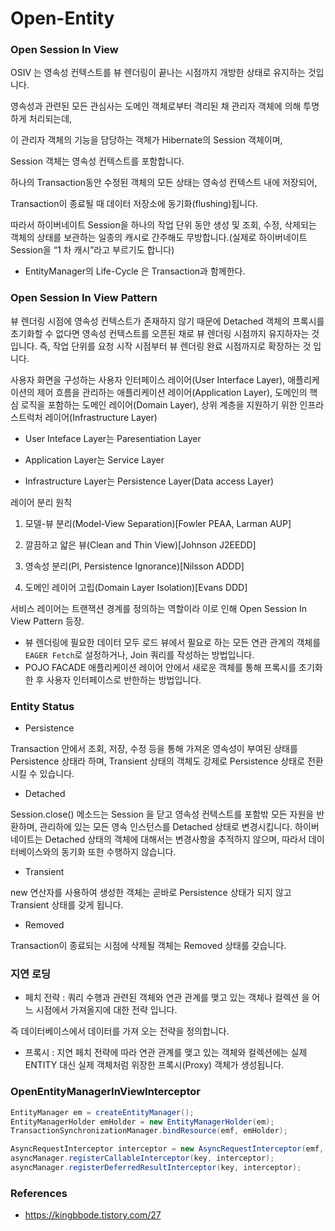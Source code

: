 # Open-Entity

### Open Session In View

OSIV 는 영속성 컨텍스트를 뷰 렌더링이 끝나는 시점까지 개방한 상태로 유지하는 것입니다.

영속성과 관련된 모든 관심사는 도메인 객체로부터 격리된 채 관리자 객체에 의해 투명하게 처리되는데, 

이 관리자 객체의 기능을 담당하는 객체가 Hibernate의 Session 객체이며, 

Session 객체는 영속성 컨텍스트를 포함합니다.

하나의 Transaction동안 수정된 객체의 모든 상태는 영속성 컨텍스트 내에 저장되어, 

Transaction이 종료될 때 데이터 저장소에 동기화(flushing)됩니다. 

따라서 하이버네이트 Session을 하나의 작업 단위 동안 생성 및 조회, 수정, 삭제되는 객체의 상태를 보관하는 일종의 캐시로 간주해도 무방합니다.(실제로 하이버네이트 Session을 “1 차 캐시”라고 부르기도 합니다)

- EntityManager의 Life-Cycle 은  Transaction과 함께한다.


### Open Session In View Pattern 

뷰 렌더링 시점에 영속성 컨텍스트가 존재하지 않기 때문에 Detached 객체의 프록시를 초기화할 수 없다면 영속성 컨텍스트를 오픈된 채로 뷰 렌더링 시점까지 유지하자는 것 입니다. 
즉, 작업 단위를 요청 시작 시점부터 뷰 렌더링 완료 시점까지로 확장하는 것 입니다.

사용자 화면을 구성하는 사용자 인터페이스 레이어(User Interface Layer), 
애플리케이션의 제어 흐름을 관리하는 애플리케이션 레이어(Application Layer), 도메인의 핵심 로직을 포함하는 도메인 레이어(Domain Layer), 
상위 계층을 지원하기 위한 인프라스트럭처 레이어(Infrastructure Layer)

- User Inteface Layer는 Paresentiation Layer
  
- Application Layer는 Service Layer
  
- Infrastructure Layer는 Persistence Layer(Data access Layer)
 
 
레이어 분리 원칙
 
1. 모델-뷰 분리(Model-View Separation)[Fowler PEAA, Larman AUP]
 
2. 깔끔하고 얇은 뷰(Clean and Thin View)[Johnson J2EEDD]
 
3. 영속성 분리(PI, Persistence Ignorance)[Nilsson ADDD]
 
4. 도메인 레이어 고립(Domain Layer Isolation)[Evans DDD]

서비스 레이어는 트랜잭션 경계를 정의하는 역할이라 이로 인해 Open Session In View Pattern 등장.

- 뷰 렌더링에 필요한 데이터 모두 로드
뷰에서 필요로 하는 모든 연관 관계의 객체를 `EAGER Fetch`로 설정하거나, Join 쿼리를 작성하는 방법입니다.
- POJO FACADE
애플리케이션 레이어 안에서 새로운 객체를 통해 프록시를 초기화한 후 사용자 인터페이스로 반한하는 방법입니다.
    
### Entity Status

- Persistence

Transaction 안에서 조회, 저장, 수정 등을 통해 가져온 영속성이 부여된 상태를 Persistence 상태라 하며,
Transient 상태의 객체도 강제로 Persistence 상태로 전환시킬 수 있습니다.

- Detached

Session.close() 메소드는 Session 을 닫고 영속성 컨텍스트를 포함밖 모든 자원을 반환하며, 
관리하에 있는 모든 영속 인스턴스를 Detached 상태로 변경시킵니다. 
하이버네이트는 Detached 상태의 객체에 대해서는 변경사항을 추적하지 않으며, 
따라서 데이터베이스와의 동기화 또한 수행하지 않습니다.

- Transient

new 연산자를 사용하여 생성한 객체는 곧바로 Persistence 상태가 되지 않고 Transient 상태를 갖게 됩니다.

- Removed

Transaction이 종료되는 시점에 삭제될 객체는 Removed 상태를 갖습니다.


### 지연 로딩

- 페치 전략 : 쿼리 수행과 관련된 객체와 연관 관계를 맺고 있는 객체나 컬렉션 을 어느 시점에서 가져올지에 대한 전략 입니다. 

즉 데이터베이스에서 데이터를 가져 오는 전략을 정의합니다.

- 프록시 : 지연 페치 전략에 따라 연관 관계를 맺고 있는 객체와 컬렉션에는 실제 ENTITY 대신 실제 객체처럼 위장한 프록시(Proxy) 객체가 생성됩니다.
   

### OpenEntityManagerInViewInterceptor

~~~java
EntityManager em = createEntityManager();
EntityManagerHolder emHolder = new EntityManagerHolder(em);
TransactionSynchronizationManager.bindResource(emf, emHolder);

AsyncRequestInterceptor interceptor = new AsyncRequestInterceptor(emf, emHolder);
asyncManager.registerCallableInterceptor(key, interceptor);
asyncManager.registerDeferredResultInterceptor(key, interceptor);
~~~



### References
- https://kingbbode.tistory.com/27